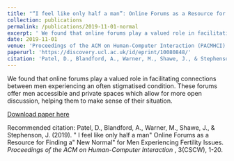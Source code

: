 ```yaml
---
title: "“I feel like only half a man”: Online Forums as a Resource for Finding a “New Normal” for Men Experiencing Fertility Issues"
collection: publications
permalink: /publications/2019-11-01-normal
excerpt: ' We found that online forums play a valued role in facilitating connections between men experiencing an often stigmatised condition. These forums offer men accessible and private spaces which allow for more open discussion, helping them to make sense of their situation. '
date: 2019-11-01
venue: 'Proceedings of the ACM on Human-Computer Interaction (PACMHCI)'
paperurl: 'https://discovery.ucl.ac.uk/id/eprint/10080848/'
citation: 'Patel, D., Blandford, A., Warner, M., Shawe, J., & Stephenson, J. (2019). " I feel like only half a man" Online Forums as a Resource for Finding a" New Normal" for Men Experiencing Fertility Issues. <i>Proceedings of the ACM on Human-Computer Interaction </i>, 3(CSCW), 1-20.'
---
```

 We found that online forums play a valued role in facilitating connections between men experiencing an often stigmatised condition. These forums offer men accessible and private spaces which allow for more open discussion, helping them to make sense of their situation. 

[Download paper here](https://discovery.ucl.ac.uk/id/eprint/10080848/)

Recommended citation: Patel, D., Blandford, A., Warner, M., Shawe, J., & Stephenson, J. (2019). " I feel like only half a man" Online Forums as a Resource for Finding a" New Normal" for Men Experiencing Fertility Issues. <i>Proceedings of the ACM on Human-Computer Interaction </i>, 3(CSCW), 1-20.